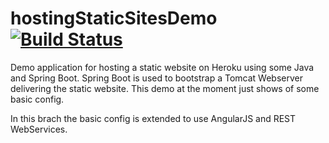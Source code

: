 # hostingStaticSitesDemo [![Build Status](https://travis-ci.org/Endron/hostingStaticSitesDemo.svg?branch=angular_with_rest_backend)](https://travis-ci.org/Endron/hostingStaticSitesDemo)

Demo application for hosting a static website on Heroku using some Java and Spring Boot. 
Spring Boot is used to bootstrap a Tomcat Webserver delivering the static website.
This demo at the moment just shows of some basic config.

In this brach the basic config is extended to use AngularJS and REST WebServices.

